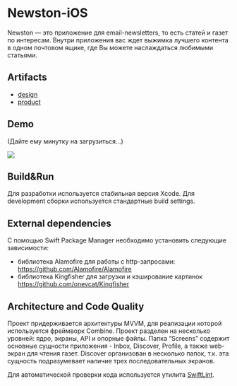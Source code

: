 # Newston-iOS
Newston — это приложение для email-newsletters, то есть статей и газет по интересам. 
Внутри приложения вас ждет выжимка лучшего контента в одном почтовом ящике, где Вы можете наслаждаться любимыми статьями. 


## Artifacts
* [design](https://www.figma.com/file/qWxMBcMHKz7uC4Zl7tmZyO/Newston-App-iOS?node-id=0%3A1)
* [product](https://omsk-community.notion.site/README-57c5024cadae48f8b167350e1eaf9a9c)


## Demo
(Дайте ему минутку на загрузиться...)

![](https://github.com/Student-Labs-2022/Newston-iOS/blob/readme/demo_gif/Newston_demo.gif)


## Build&Run
Для разработки используется стабильная версия Xcode. Для development сборки используется стандартные build settings. 


## External dependencies
С помощью Swift Package Manager необходимо установить следующие зависимости:
* библиотека Alamofire для работы с http-запросами: https://github.com/Alamofire/Alamofire
* библиотека Kingfisher для загрузки и кэширование картинок https://github.com/onevcat/Kingfisher


## Architecture and Code Quality
Проект придерживается архитектуры MVVM, для реализации которой используется фреймворк Combine. Проект разделен на несколько уровней: ядро, экраны, API и опорные файлы. Папка “Screens” содержит основные сущности приложения - Inbox, Discover, Profile, а также web-экран для чтения газет. Discover организован в несколько папок, т.к. эта сущность подразумевает наличие трех последовательных экранов.

Для автоматической проверки кода используется утилита [SwiftLint](https://github.com/realm/SwiftLint).
